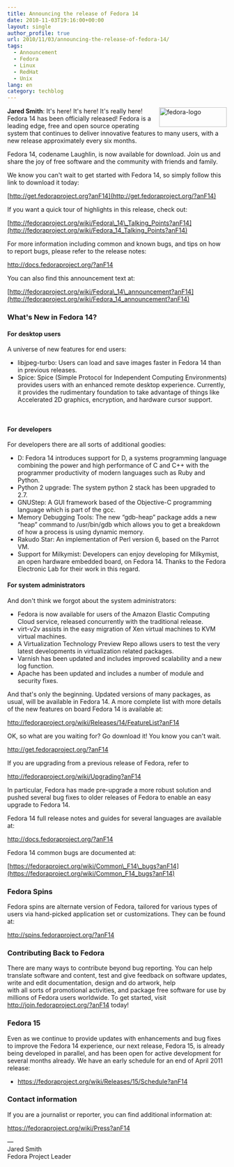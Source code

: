 ```yaml
---
title: Announcing the release of Fedora 14
date: 2010-11-03T19:16:00+00:00
layout: single
author_profile: true
url: 2010/11/03/announcing-the-release-of-fedora-14/
tags:
  - Announcement
  - Fedora
  - Linux
  - RedHat
  - Unix
lang: en
category: techblog
---
```

[<img title="fedora-logo" border="0" alt="fedora-logo" align="right" src="http://lh5.ggpht.com/_vaUVXcmC3OI/TNGuvXJabjI/AAAAAAAADAM/XkJnGk-5ibo/fedora-logo_thumb%5B1%5D.png?imgmax=800" width="155" height="45" />](http://lh4.ggpht.com/_vaUVXcmC3OI/TNGut4hHRyI/AAAAAAAADAI/2Bk3eWzTWDw/s1600-h/fedora-logo%5B3%5D.png)**Jared Smith**: It's here! It's here! It's really here! Fedora 14 has been officially released! Fedora is a leading edge, free and open source operating system that continues to deliver innovative features to many users, with a new release approximately every six months. 

Fedora 14, codename Laughlin, is now available for download. Join us and share the joy of free software and the community with friends and family. 

We know you can't wait to get started with Fedora 14, so simply follow this link to download it today: 

[http://get.fedoraproject.org?anF14](http://get.fedoraproject.org/?anF14) 

If you want a quick tour of highlights in this release, check out: 

[http://fedoraproject.org/wiki/Fedora\_14\_Talking_Points?anF14](http://fedoraproject.org/wiki/Fedora_14_Talking_Points?anF14) 

For more information including common and known bugs, and tips on how to report bugs, please refer to the release notes: 

<http://docs.fedoraproject.org/?anF14> 

You can also find this announcement text at: 

[http://fedoraproject.org/wiki/Fedora\_14\_announcement?anF14](http://fedoraproject.org/wiki/Fedora_14_announcement?anF14) 



### What's New in Fedora 14?

#### For desktop users

A universe of new features for end users: 

  * libjpeg-turbo: Users can load and save images faster in Fedora 14 than in previous releases. 
  * Spice: Spice (Simple Protocol for Independent Computing Environments) provides users with an enhanced remote desktop experience. Currently, it provides the rudimentary foundation to take advantage of things like Accelerated 2D graphics, encryption, and hardware cursor support. 

 

#### For developers

For developers there are all sorts of additional goodies: 

  * D: Fedora 14 introduces support for D, a systems programming language combining the power and high performance of C and C++ with the programmer productivity of modern languages such as Ruby and Python. 
  * Python 2 upgrade: The system python 2 stack has been upgraded to 2.7. 
  * GNUStep: A GUI framework based of the Objective-C programming language which is part of the gcc. 
  * Memory Debugging Tools: The new &#8220;gdb-heap&#8221; package adds a new &#8220;heap&#8221; command to /usr/bin/gdb which allows you to get a breakdown of how a process is using dynamic memory. 
  * Rakudo Star: An implementation of Perl version 6, based on the Parrot VM. 
  * Support for Milkymist: Developers can enjoy developing for Milkymist, an open hardware embedded board, on Fedora 14. Thanks to the Fedora Electronic Lab for their work in this regard. 

#### For system administrators

And don't think we forgot about the system administrators: 

  * Fedora is now available for users of the Amazon Elastic Computing Cloud service, released concurrently with the traditional release. 
  * virt-v2v assists in the easy migration of Xen virtual machines to KVM virtual machines. 
  * A Virtualization Technology Preview Repo allows users to test the very latest developments in virtualization related packages. 
  * Varnish has been updated and includes improved scalability and a new log function. 
  * Apache has been updated and includes a number of module and security fixes. 

And that's only the beginning. Updated versions of many packages, as usual, will be available in Fedora 14. A more complete list with more details of the new features on board Fedora 14 is available at: 

<http://fedoraproject.org/wiki/Releases/14/FeatureList?anF14> 

OK, so what are you waiting for? Go download it! You know you can't wait. 

<http://get.fedoraproject.org/?anF14> 

If you are upgrading from a previous release of Fedora, refer to 

<http://fedoraproject.org/wiki/Upgrading?anF14> 

In particular, Fedora has made pre-upgrade a more robust solution and pushed several bug fixes to older releases of Fedora to enable an easy upgrade to Fedora 14. 

Fedora 14 full release notes and guides for several languages are available at: 

<http://docs.fedoraproject.org/?anF14> 

Fedora 14 common bugs are documented at: 

[https://fedoraproject.org/wiki/Common\_F14\_bugs?anF14](https://fedoraproject.org/wiki/Common_F14_bugs?anF14) 

### Fedora Spins

Fedora spins are alternate version of Fedora, tailored for various types of users via hand-picked application set or customizations. They can be found at: 

<http://spins.fedoraproject.org/?anF14> 

### Contributing Back to Fedora

There are many ways to contribute beyond bug reporting. You can help translate software and content, test and give feedback on software updates, write and edit documentation, design and do artwork, help  
with all sorts of promotional activities, and package free software for use by millions of Fedora users worldwide. To get started, visit <http://join.fedoraproject.org/?anF14> today!

### Fedora 15

Even as we continue to provide updates with enhancements and bug fixes to improve the Fedora 14 experience, our next release, Fedora 15, is already being developed in parallel, and has been open for active development for several months already. We have an early schedule for an end of April 2011 release: 

* <https://fedoraproject.org/wiki/Releases/15/Schedule?anF14>

### Contact information

If you are a journalist or reporter, you can find additional information at: 

<https://fedoraproject.org/wiki/Press?anF14> 

&#8212;  
Jared Smith  
Fedora Project Leader